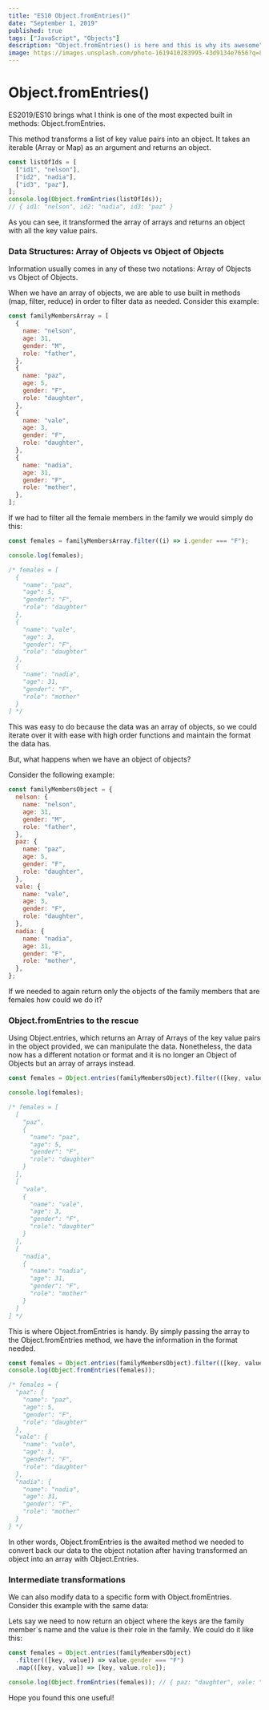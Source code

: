```yaml
---
title: "ES10 Object.fromEntries()"
date: "September 1, 2019"
published: true
tags: ["JavaScript", "Objects"]
description: "Object.fromEntries() is here and this is why its awesome"
image: https://images.unsplash.com/photo-1619410283995-43d9134e7656?q=80&w=2070&auto=format&fit=crop&ixlib=rb-4.0.3&ixid=M3wxMjA3fDB8MHxwaG90by1wYWdlfHx8fGVufDB8fHx8fA%3D%3D/300-200
---
```


# Object.fromEntries()

ES2019/ES10 brings what I think is one of the most expected built in methods: Object.fromEntries.

This method transforms a list of key value pairs into an object. It takes an iterable (Array or Map) as an argument and returns an object.

```js
const listOfIds = [
  ["id1", "nelson"],
  ["id2", "nadia"],
  ["id3", "paz"],
];
console.log(Object.fromEntries(listOfIds));
// { id1: "nelson", id2: "nadia", id3: "paz" }
```

As you can see, it transformed the array of arrays and returns an object with all the key value pairs.

### Data Structures: Array of Objects vs Object of Objects

Information usually comes in any of these two notations: Array of Objects vs Object of Objects.

When we have an array of objects, we are able to use built in methods (map, filter, reduce) in order to filter data as needed. Consider this example:

```js
const familyMembersArray = [
  {
    name: "nelson",
    age: 31,
    gender: "M",
    role: "father",
  },
  {
    name: "paz",
    age: 5,
    gender: "F",
    role: "daughter",
  },
  {
    name: "vale",
    age: 3,
    gender: "F",
    role: "daughter",
  },
  {
    name: "nadia",
    age: 31,
    gender: "F",
    role: "mother",
  },
];
```

If we had to filter all the female members in the family we would simply do this:

```js
const females = familyMembersArray.filter((i) => i.gender === "F");

console.log(females);

/* females = [
  {
    "name": "paz",
    "age": 5,
    "gender": "F",
    "role": "daughter"
  },
  {
    "name": "vale",
    "age": 3,
    "gender": "F",
    "role": "daughter"
  },
  {
    "name": "nadia",
    "age": 31,
    "gender": "F",
    "role": "mother"
  }
] */
```

This was easy to do because the data was an array of objects, so we could iterate over it with ease with high order functions and maintain the format the data has.

But, what happens when we have an object of objects?

Consider the following example:

```js
const familyMembersObject = {
  nelson: {
    name: "nelson",
    age: 31,
    gender: "M",
    role: "father",
  },
  paz: {
    name: "paz",
    age: 5,
    gender: "F",
    role: "daughter",
  },
  vale: {
    name: "vale",
    age: 3,
    gender: "F",
    role: "daughter",
  },
  nadia: {
    name: "nadia",
    age: 31,
    gender: "F",
    role: "mother",
  },
};
```

If we needed to again return only the objects of the family members that are females how could we do it?

### Object.fromEntries to the rescue

Using Object.entries, which returns an Array of Arrays of the key value pairs in the object provided, we can manipulate the data. Nonetheless, the data now has a different notation or format and it is no longer an Object of Objects but an array of arrays instead.

```js
const females = Object.entries(familyMembersObject).filter(([key, value]) => value.gender === "F");

console.log(females);

/* females = [
  [
    "paz",
    {
      "name": "paz",
      "age": 5,
      "gender": "F",
      "role": "daughter"
    }
  ],
  [
    "vale",
    {
      "name": "vale",
      "age": 3,
      "gender": "F",
      "role": "daughter"
    }
  ],
  [
    "nadia",
    {
      "name": "nadia",
      "age": 31,
      "gender": "F",
      "role": "mother"
    }
  ]
] */
```

This is where Object.fromEntries is handy. By simply passing the array to the Object.fromEntries method, we have the information in the format needed.

```js
const females = Object.entries(familyMembersObject).filter(([key, value]) => value.gender === "F");
console.log(Object.fromEntries(females));

/* females = {
  "paz": {
    "name": "paz",
    "age": 5,
    "gender": "F",
    "role": "daughter"
  },
  "vale": {
    "name": "vale",
    "age": 3,
    "gender": "F",
    "role": "daughter"
  },
  "nadia": {
    "name": "nadia",
    "age": 31,
    "gender": "F",
    "role": "mother"
  }
} */
```

In other words, Object.fromEntries is the awaited method we needed to convert back our data to the object notation after having transformed an object into an array with Object.Entries.

### Intermediate transformations

We can also modify data to a specific form with Object.fromEntries. Consider this example with the same data:

Lets say we need to now return an object where the keys are the family member´s name and the value is their role in the family. We could do it like this:

```js
const females = Object.entries(familyMembersObject)
  .filter(([key, value]) => value.gender === "F")
  .map(([key, value]) => [key, value.role]);

console.log(Object.fromEntries(females)); // { paz: "daughter", vale: "daughter", nadia: "mother"}
```

Hope you found this one useful!
